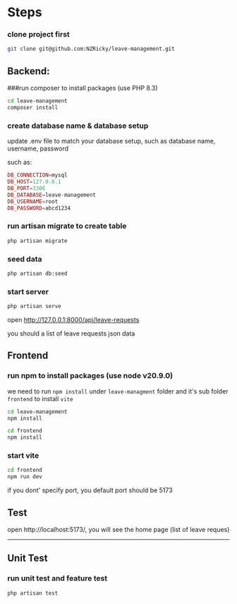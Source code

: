 # Steps

### clone project first

````bash
git clone git@github.com:NZRicky/leave-management.git
````

## Backend: 

###run composer to install packages (use PHP 8.3) 

````bash
cd leave-management
composer install
````

### create database name & database setup

update .env file to match your database setup, such as database name, username, password

such as:

````php
DB_CONNECTION=mysql
DB_HOST=127.0.0.1
DB_PORT=3306
DB_DATABASE=leave-management
DB_USERNAME=root
DB_PASSWORD=abcd1234
````

### run artisan migrate to create table
````bash
php artisan migrate
````

### seed data
````bash
php artisan db:seed 
````

### start server
````bash
php artisan serve
````

open http://127.0.0.1:8000/api/leave-requests

you should a list of leave requests json data


## Frontend

### run npm to install packages (use node v20.9.0)

we need to run `npm install` under `leave-managment` folder and it's sub folder `frontend` to install `vite`

````bash
cd leave-management
npm install

cd frontend
npm install
````
### start vite
````bash
cd frontend
npm run dev
````
if you dont' specify port, you default port should be 5173

## Test

open http://localhost:5173/, you will see the home page (list of leave reques)

---

## Unit Test

### run unit test and feature test

````bash
php artisan test
````
